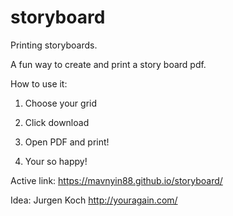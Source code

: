 # storyboard
Printing storyboards.

A fun way to create and print a story board pdf.

How to use it:

1) Choose your grid

2) Click download

3) Open PDF and print!

4) Your so happy!

Active link:
https://mavnyin88.github.io/storyboard/

Idea: Jurgen Koch http://youragain.com/
